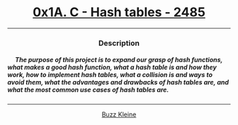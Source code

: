 # [<center>0x1A. C - Hash tables - 2485</center>](https://intranet.hbtn.io/projects/2485)
 ---
 ### <center>Description</center> 
 ##### &emsp; The purpose of this project is to expand our grasp of hash functions, what makes a good hash function, what a hash table is and how they work, how to implement hash tables, what a collision is and ways to avoid them, what the advantages and drawbacks of hash tables are, and what the most common use cases of hash tables are.
 ---
 [<center>Buzz Kleine</center>](github.com/conkobar)
